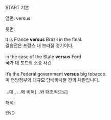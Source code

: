 START
기본

앞면:
versus


뒷면:
<div>It is France <b>versus</b> Brazil in the final. </div><div>결승전은 프랑스 대 브라질 경기이다.</div><div><br></div><div><div>in the case of the State <strong>versus</strong> Ford </div><div><div>국가 대 포드의 소송 사건</div></div></div><div><br></div><div><div>It’s the Federal government <strong>versus</strong> big tobacco. </div><div><div>미 연방정부와 대규모 담배회사들 간의 재판입니다.</div></div></div><div><br></div><div>…대 , …에 비해[…와 대조적으로]</div>


해석:

END